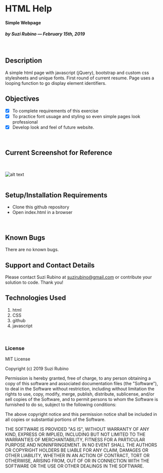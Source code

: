 # HTML Help
#### Simple Webpage
#### _**by Suzi Rubino — February 15th, 2019**_
<br>

## Description
A simple html page with javascript (jQuery), bootstrap and custom css stylesheets and unique fonts. First round of current resume. Page uses a looping function to go display element identifiers.
<br>

## Objectives
- [x] To complete requirements of this exercise
- [x] To practice font usuage and styling so even simple pages look professional
- [x] Develop look and feel of future website.
<br>

## Current Screenshot for Reference
<br>

![alt text](https://raw.githubusercontent.com/rerun1/htmlHelp/master/img/screenShot8-9-2019.png)
<br>
<br>

## Setup/Installation Requirements
* Clone this github repository
* Open index.html in a browser
<br>

## Known Bugs
 There are no known bugs.
 <br>

## Support and Contact Details
Please contact Suzi Rubino at suzirubino@gmail.com or contribute your solution to code. Thank you!
<br>

## Technologies Used  
1. html
2. CSS
3. github
4. javascript
<br>

### License
MIT License

Copyright (c) 2019 Suzi Rubino

Permission is hereby granted, free of charge, to any person obtaining a copy
of this software and associated documentation files (the "Software"), to deal
in the Software without restriction, including without limitation the rights
to use, copy, modify, merge, publish, distribute, sublicense, and/or sell
copies of the Software, and to permit persons to whom the Software is
furnished to do so, subject to the following conditions:

The above copyright notice and this permission notice shall be included in all
copies or substantial portions of the Software.

THE SOFTWARE IS PROVIDED "AS IS", WITHOUT WARRANTY OF ANY KIND, EXPRESS OR
IMPLIED, INCLUDING BUT NOT LIMITED TO THE WARRANTIES OF MERCHANTABILITY,
FITNESS FOR A PARTICULAR PURPOSE AND NONINFRINGEMENT. IN NO EVENT SHALL THE
AUTHORS OR COPYRIGHT HOLDERS BE LIABLE FOR ANY CLAIM, DAMAGES OR OTHER
LIABILITY, WHETHER IN AN ACTION OF CONTRACT, TORT OR OTHERWISE, ARISING FROM,
OUT OF OR IN CONNECTION WITH THE SOFTWARE OR THE USE OR OTHER DEALINGS IN THE
SOFTWARE.
